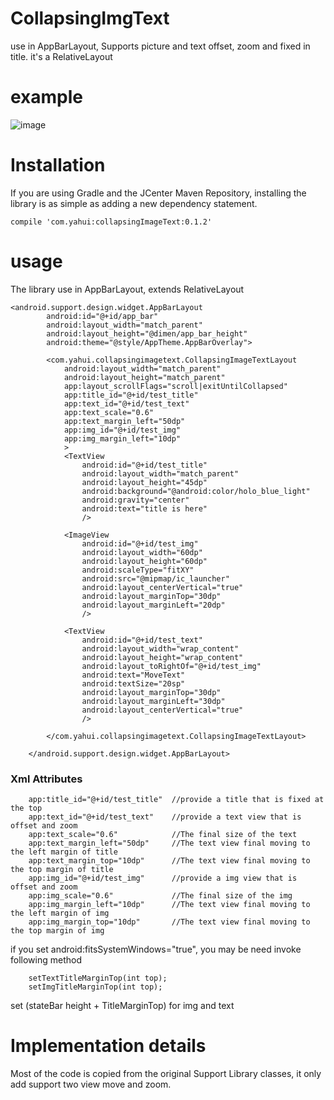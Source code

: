 # CollapsingImgText
use in AppBarLayout, Supports picture and text offset, zoom and fixed in title. it's a RelativeLayout

# example
![image](https://github.com/hu5080126/CollapsingImgText/blob/master/readmeImg/collapsing.gif)

# Installation
If you are using Gradle and the JCenter Maven Repository, installing the library is as simple as adding a new dependency statement.

```
compile 'com.yahui:collapsingImageText:0.1.2'
```

# usage
The library use in AppBarLayout, extends RelativeLayout 
```
<android.support.design.widget.AppBarLayout
        android:id="@+id/app_bar"
        android:layout_width="match_parent"
        android:layout_height="@dimen/app_bar_height"
        android:theme="@style/AppTheme.AppBarOverlay">

        <com.yahui.collapsingimagetext.CollapsingImageTextLayout
            android:layout_width="match_parent"
            android:layout_height="match_parent"
            app:layout_scrollFlags="scroll|exitUntilCollapsed"
            app:title_id="@+id/test_title"
            app:text_id="@+id/test_text"
            app:text_scale="0.6"
            app:text_margin_left="50dp"
            app:img_id="@+id/test_img"
            app:img_margin_left="10dp"
            >
            <TextView
                android:id="@+id/test_title"
                android:layout_width="match_parent"
                android:layout_height="45dp"
                android:background="@android:color/holo_blue_light"
                android:gravity="center"
                android:text="title is here"
                />

            <ImageView
                android:id="@+id/test_img"
                android:layout_width="60dp"
                android:layout_height="60dp"
                android:scaleType="fitXY"
                android:src="@mipmap/ic_launcher"
                android:layout_centerVertical="true"
                android:layout_marginTop="30dp"
                android:layout_marginLeft="20dp"
                />

            <TextView
                android:id="@+id/test_text"
                android:layout_width="wrap_content"
                android:layout_height="wrap_content"
                android:layout_toRightOf="@+id/test_img"
                android:text="MoveText"
                android:textSize="20sp"
                android:layout_marginTop="30dp"
                android:layout_marginLeft="30dp"
                android:layout_centerVertical="true"
                />

        </com.yahui.collapsingimagetext.CollapsingImageTextLayout>
       
    </android.support.design.widget.AppBarLayout>
```
### Xml Attributes
```
    app:title_id="@+id/test_title"  //provide a title that is fixed at the top
    app:text_id="@+id/test_text"    //provide a text view that is offset and zoom
    app:text_scale="0.6"            //The final size of the text
    app:text_margin_left="50dp"     //The text view final moving to the left margin of title
    app:text_margin_top="10dp"      //The text view final moving to the top margin of title
    app:img_id="@+id/test_img"      //provide a img view that is offset and zoom
    app:img_scale="0.6"             //The final size of the img
    app:img_margin_left="10dp"      //The text view final moving to the left margin of img
    app:img_margin_top="10dp"       //The text view final moving to the top margin of img
```
if you set  android:fitsSystemWindows="true", you may be need invoke following method 
```
    setTextTitleMarginTop(int top);
    setImgTitleMarginTop(int top);
```
set  (stateBar height + TitleMarginTop) for img and text

# Implementation details
Most of the code is copied from the original Support Library classes, it only add support two view move and zoom.
